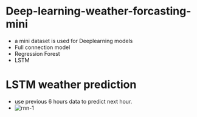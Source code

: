# Deep-learning-weather-forcasting-mini
* a mini dataset is used for Deeplearning models
* Full connection model
* Regression Forest
* LSTM
# LSTM weather prediction
* use previous 6 hours data to predict next hour.
* ![rnn-1](https://github.com/user-attachments/assets/23a976af-e850-43ca-93c1-d3d32fc0992a)
